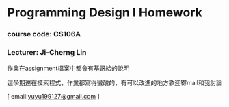 # Programming Design I Homework
### course code: CS106A
### Lecturer: Ji-Cherng Lin

作業在assignment檔案中都會有基哥給的說明

這學期還在摸索程式，作業都寫得蠻醜的，有可以改進的地方歡迎寄mail和我討論

[ email:yuyu199127@gmail.com ]
